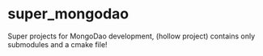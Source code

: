 # super_mongodao

Super projects for MongoDao development, (hollow project) contains only submodules and a cmake file! 